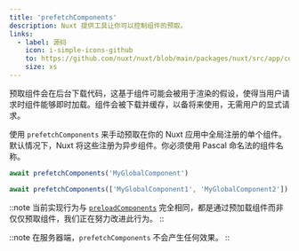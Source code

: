 ```yaml
---
title: 'prefetchComponents'
description: Nuxt 提供工具让你可以控制组件的预取。
links:
  - label: 源码
    icon: i-simple-icons-github
    to: https://github.com/nuxt/nuxt/blob/main/packages/nuxt/src/app/composables/preload.ts
    size: xs
---
```



预取组件会在后台下载代码，这基于组件可能会被用于渲染的假设，使得当用户请求时组件能够即时加载。组件会被下载并缓存，以备将来使用，无需用户的显式请求。

使用 `prefetchComponents` 来手动预取在你的 Nuxt 应用中全局注册的单个组件。默认情况下，Nuxt 将这些注册为异步组件。你必须使用 Pascal 命名法的组件名称。

```ts
await prefetchComponents('MyGlobalComponent')

await prefetchComponents(['MyGlobalComponent1', 'MyGlobalComponent2'])
```

::note
当前实现行为与 [`preloadComponents`](/docs/api/utils/preload-components) 完全相同，都是通过预加载组件而非仅仅预取组件，我们正在努力改进此行为。
::

::note
在服务器端，`prefetchComponents` 不会产生任何效果。
::